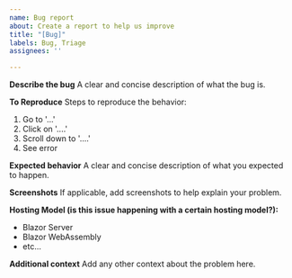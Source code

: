 ```yaml
---
name: Bug report
about: Create a report to help us improve
title: "[Bug]"
labels: Bug, Triage
assignees: ''

---
```


**Describe the bug**
A clear and concise description of what the bug is.

**To Reproduce**
Steps to reproduce the behavior:
1. Go to '...'
2. Click on '....'
3. Scroll down to '....'
4. See error

**Expected behavior**
A clear and concise description of what you expected to happen.

**Screenshots**
If applicable, add screenshots to help explain your problem.

**Hosting Model (is this issue happening with a certain hosting model?):**
 - Blazor Server
 - Blazor WebAssembly
 - etc...

**Additional context**
Add any other context about the problem here.